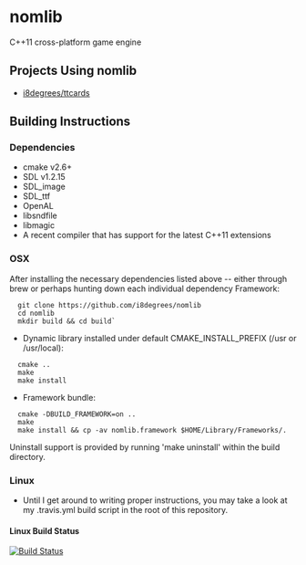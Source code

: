 nomlib
======

C++11 cross-platform game engine

Projects Using nomlib
---------------------

* [i8degrees/ttcards](https://github.com/i8degrees/ttcards)

Building Instructions
---------------------

### Dependencies ###

* cmake v2.6+
* SDL v1.2.15
* SDL_image
* SDL_ttf
* OpenAL
* libsndfile
* libmagic
* A recent compiler that has support for the latest C++11 extensions

### OSX ###

After installing the necessary dependencies listed above -- either through brew
or perhaps hunting down each individual dependency Framework:

```
  git clone https://github.com/i8degrees/nomlib
  cd nomlib
  mkdir build && cd build`
```

* Dynamic library installed under default CMAKE_INSTALL_PREFIX (/usr or /usr/local):

```
  cmake ..
  make
  make install
```

* Framework bundle:

```
  cmake -DBUILD_FRAMEWORK=on ..
  make
  make install && cp -av nomlib.framework $HOME/Library/Frameworks/.
```

Uninstall support is provided by running 'make uninstall' within the build directory.

### Linux ###

* Until I get around to writing proper instructions, you may take a look at my
.travis.yml build script in the root of this repository.

#### Linux Build Status ####

[![Build Status](https://travis-ci.org/i8degrees/nomlib.png?branch=master)](https://travis-ci.org/i8degrees/nomlib)
